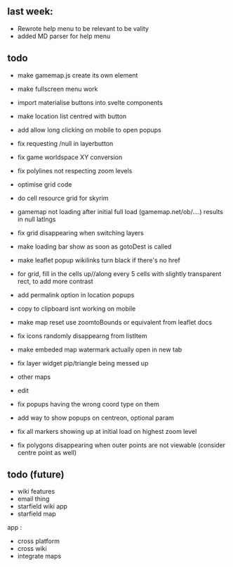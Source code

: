 ## last week:

- Rewrote help menu to be relevant to be vality
- added MD parser for help menu

## todo
- make gamemap.js create its own element
- make fullscreen menu work
- import materialise buttons into svelte components


- make location list centred with button
- add allow long clicking on mobile to open popups
- fix requesting /null in layerbutton
- fix game worldspace XY conversion
- fix polylines not respecting zoom levels
- optimise grid code
- do cell resource grid for skyrim
- gamemap not loading after initial full load (gamemap.net/ob/....) results in null latlngs
- fix grid disappearing when switching layers
- make loading bar show as soon as gotoDest is called
- make leaflet popup wikilinks turn black if there's no href
- for grid, fill in the cells up//along every 5 cells with slightly transparent rect, to add more contrast
- add permalink option in location popups
- copy to clipboard isnt working on mobile
- make map reset use zoomtoBounds or equivalent from leaflet docs
- fix icons randomly disappearng from listItem
- make embeded map watermark actually open in new tab
- fix layer widget pip/triangle being messed up
- other maps
- edit
- fix popups having the wrong coord type on them
- add way to show popups on centreon, optional param
- fix all markers showing up at initial load on highest zoom level
- fix polygons disappearing when outer points are not viewable (consider centre point as well)

## todo (future)
- wiki features
- email thing
- starfield wiki app
- starfield map

app :
- cross platform
- cross wiki
- integrate maps